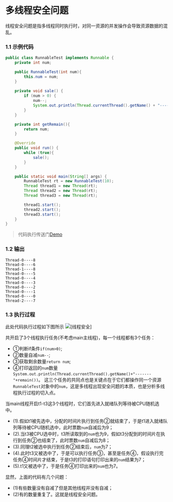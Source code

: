 # 多线程安全问题

线程安全问题是指多线程同时执行时，对同一资源的并发操作会导致资源数据的混乱。

### 1.1 示例代码
```java
public class RunnableTest implements Runnable {
    private int num;

    public RunnableTest(int num){
        this.num = num;
    }
    
    private void sale() {
        if (num > 0) {
            num--;
            System.out.println(Thread.currentThread().getName() + "----" + getRemain());
        }
    }

    private int getRemain(){
        return num;
    }

    @Override
    public void run() {
        while (true){
            sale();
        }
    }

    public static void main(String[] args) {
        RunnableTest rt = new RunnableTest(10);
        Thread thread1 = new Thread(rt);
        Thread thread2 = new Thread(rt);
        Thread thread3 = new Thread(rt);

        thread1.start();
        thread2.start();
        thread3.start();
    }
}
```
> 代码执行传送门[Demo](../Concurrent/src/com/uzykj/action/RunnableTest.java)

### 1.2 输出
```
Thread-0----8
Thread-0----6
Thread-1----8
Thread-0----5
Thread-0----4
Thread-0----3
Thread-0----2
Thread-0----1
Thread-0----0
Thread-2----7
```
### 1.3 执行过程

此处代码执行过程如下图所示
![[线程安全]](../Concurrent/src/resource/images/thread_security.png)

共开启了3个线程执行任务(不考虑main主线程)，每一个线程都有3个任务：

+ ①判断if条件`if(num>0)`;
+ ②数量自减`num--`;
+ ③获取剩余数量`return num`;
+ ④打印返回的`num`数量`System.out.println(Thread.currentThread().getName()+"-------"+remain())`。
这三个任务的共同点也是关键点在于它们都操作同一个资源`RunnableTest`对象中的`num`，这是多线程出现安全问题的本质，也是分析多线程执行过程的切入点。

当main线程开启t1-t3这3个线程时，它们首先进入就绪队列等待被CPU随机选中。
+ (1).假如t1被先选中，分配的时间片执行到任务②就结束了，于是t1进入就绪队列等待被CPU随机选中，此时票数`num`自减后为9；
+ (2).当t3被CPU选中时，t3所读取到的`num`也为9，假如t3分配到的时间片在执行到任务②也结束了，此时票数`num`自减后为8；
+ (3).同理t2被选中执行到任务②结束后，`num`为7；
+ (4).此时t3又被选中了，于是可以执行任务③，甚至是任务④，假设执行完任务④时间片才结束，于是t3的打印语句打印出来的`num`结果为7；
+ (5).t1又被选中了，于是任务④打印出来的`num`也为7。

显然，上面的代码有几个问题：
+ (1)有些数量没有自减了但是其他线程并没有自减；
+ (2)有的数量重复了。这就是线程安全问题。

